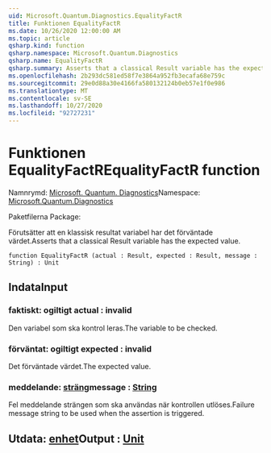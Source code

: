 ```yaml
---
uid: Microsoft.Quantum.Diagnostics.EqualityFactR
title: Funktionen EqualityFactR
ms.date: 10/26/2020 12:00:00 AM
ms.topic: article
qsharp.kind: function
qsharp.namespace: Microsoft.Quantum.Diagnostics
qsharp.name: EqualityFactR
qsharp.summary: Asserts that a classical Result variable has the expected value.
ms.openlocfilehash: 2b293dc581ed58f7e3864a952fb3ecafa68e759c
ms.sourcegitcommit: 29e0d88a30e4166fa580132124b0eb57e1f0e986
ms.translationtype: MT
ms.contentlocale: sv-SE
ms.lasthandoff: 10/27/2020
ms.locfileid: "92727231"
---
```

# <a name="equalityfactr-function"></a><span data-ttu-id="1f05b-102">Funktionen EqualityFactR</span><span class="sxs-lookup"><span data-stu-id="1f05b-102">EqualityFactR function</span></span>

<span data-ttu-id="1f05b-103">Namnrymd: [Microsoft. Quantum. Diagnostics](xref:Microsoft.Quantum.Diagnostics)</span><span class="sxs-lookup"><span data-stu-id="1f05b-103">Namespace: [Microsoft.Quantum.Diagnostics](xref:Microsoft.Quantum.Diagnostics)</span></span>

<span data-ttu-id="1f05b-104">Paketfilerna [](https://nuget.org/packages/)</span><span class="sxs-lookup"><span data-stu-id="1f05b-104">Package: [](https://nuget.org/packages/)</span></span>


<span data-ttu-id="1f05b-105">Förutsätter att en klassisk resultat variabel har det förväntade värdet.</span><span class="sxs-lookup"><span data-stu-id="1f05b-105">Asserts that a classical Result variable has the expected value.</span></span>

```qsharp
function EqualityFactR (actual : Result, expected : Result, message : String) : Unit
```


## <a name="input"></a><span data-ttu-id="1f05b-106">Indata</span><span class="sxs-lookup"><span data-stu-id="1f05b-106">Input</span></span>

### <a name="actual--__invalidresult__"></a><span data-ttu-id="1f05b-107">faktiskt: __ogiltigt <Result>__</span><span class="sxs-lookup"><span data-stu-id="1f05b-107">actual : __invalid<Result>__</span></span>

<span data-ttu-id="1f05b-108">Den variabel som ska kontrol leras.</span><span class="sxs-lookup"><span data-stu-id="1f05b-108">The variable to be checked.</span></span>


### <a name="expected--__invalidresult__"></a><span data-ttu-id="1f05b-109">förväntat: __ogiltigt <Result>__</span><span class="sxs-lookup"><span data-stu-id="1f05b-109">expected : __invalid<Result>__</span></span>

<span data-ttu-id="1f05b-110">Det förväntade värdet.</span><span class="sxs-lookup"><span data-stu-id="1f05b-110">The expected value.</span></span>


### <a name="message--string"></a><span data-ttu-id="1f05b-111">meddelande: [sträng](xref:microsoft.quantum.lang-ref.string)</span><span class="sxs-lookup"><span data-stu-id="1f05b-111">message : [String](xref:microsoft.quantum.lang-ref.string)</span></span>

<span data-ttu-id="1f05b-112">Fel meddelande strängen som ska användas när kontrollen utlöses.</span><span class="sxs-lookup"><span data-stu-id="1f05b-112">Failure message string to be used when the assertion is triggered.</span></span>



## <a name="output--unit"></a><span data-ttu-id="1f05b-113">Utdata: [enhet](xref:microsoft.quantum.lang-ref.unit)</span><span class="sxs-lookup"><span data-stu-id="1f05b-113">Output : [Unit](xref:microsoft.quantum.lang-ref.unit)</span></span>

